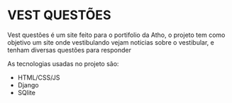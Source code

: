 # VEST QUESTÕES

Vest questões é um site feito para o portifolio da Atho, o projeto tem como objetivo um site onde vestibulando vejam noticias sobre o vestibular, e tenham diversas questões para responder

As tecnologias usadas no projeto são:
- HTML/CSS/JS
- Django
- SQlite

